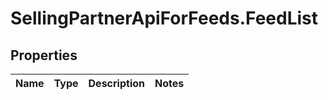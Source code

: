 # SellingPartnerApiForFeeds.FeedList

## Properties
Name | Type | Description | Notes
------------ | ------------- | ------------- | -------------


